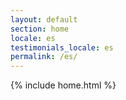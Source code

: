```yaml
---
layout: default
section: home
locale: es
testimonials_locale: es
permalink: /es/
---
```


{% include home.html %}
